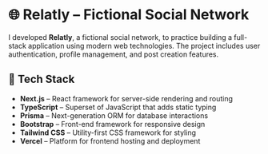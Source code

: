 # 🌐 Relatly – Fictional Social Network

I developed **Relatly**, a fictional social network, to practice building a full-stack application using modern web technologies. The project includes user authentication, profile management, and post creation features.

## 🚀 Tech Stack

- **Next.js** – React framework for server-side rendering and routing
- **TypeScript** – Superset of JavaScript that adds static typing
- **Prisma** – Next-generation ORM for database interactions
- **Bootstrap** – Front-end framework for responsive design
- **Tailwind CSS** – Utility-first CSS framework for styling
- **Vercel** – Platform for frontend hosting and deployment
